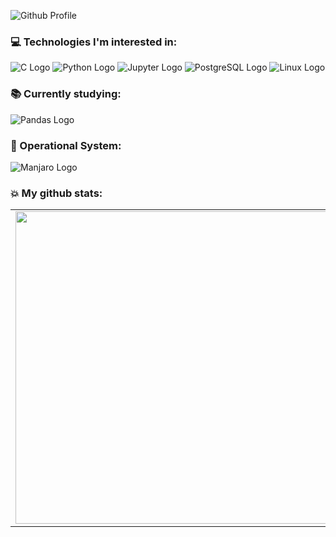 ![Github Profile](https://i.imgur.com/BsoAUJw.png)

### 💻 Technologies I'm interested in:
![C Logo](https://img.shields.io/badge/C-00599C?style=for-the-badge&logo=c&logoColor=white)
![Python Logo](https://img.shields.io/badge/Python-3776AB?style=for-the-badge&logo=python&logoColor=white)
![Jupyter Logo](https://img.shields.io/badge/Jupyter-F37626.svg?&style=for-the-badge&logo=Jupyter&logoColor=white)
![PostgreSQL Logo](	https://img.shields.io/badge/PostgreSQL-316192?style=for-the-badge&logo=postgresql&logoColor=white)
![Linux Logo](https://img.shields.io/badge/Linux-FCC624?style=for-the-badge&logo=linux&logoColor=black)

### 📚 Currently studying:
![Pandas Logo](https://img.shields.io/badge/Pandas-2C2D72?style=for-the-badge&logo=pandas&logoColor=white)

### 💽 Operational System:
![Manjaro Logo](https://img.shields.io/badge/Arch_Linux-1793D1?style=for-the-badge&logo=arch-linux&logoColor=white)

### 💥 My github stats:
<center>
<table>
    <tr>
        <td><img width="500px" align="left" src="https://github-readme-stats.vercel.app/api?username=GaahDias&show_icons=true&theme=tokyonight" /></td>
        <td><img width="450px" align="left" src="https://github-readme-stats.vercel.app/api/top-langs/?username=GaahDias&layout=compact&langs_count=12&theme=tokyonight"/></td>
    </tr>   
</table>
</center>  

<!--
**GaahDias/GaahDias** is a ✨ _special_ ✨ repository because its `README.md` (this file) appears on your GitHub profile.

Here are some ideas to get you started:

- 🔭 I’m currently working on ...
- 🌱 I’m currently learning ...
- 👯 I’m looking to collaborate on ...
- 🤔 I’m looking for help with ...
- 💬 Ask me about ...
- 📫 How to reach me: ...
- 😄 Pronouns: ...
- ⚡ Fun fact: ...
-->
